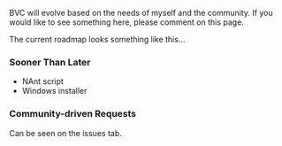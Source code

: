 BVC will evolve based on the needs of myself and the community. If you would like to see something here, please comment on this page.

The current roadmap looks something like this...

### Sooner Than Later ###

  * NAnt script
  * Windows installer

### Community-driven Requests ###

Can be seen on the issues tab.